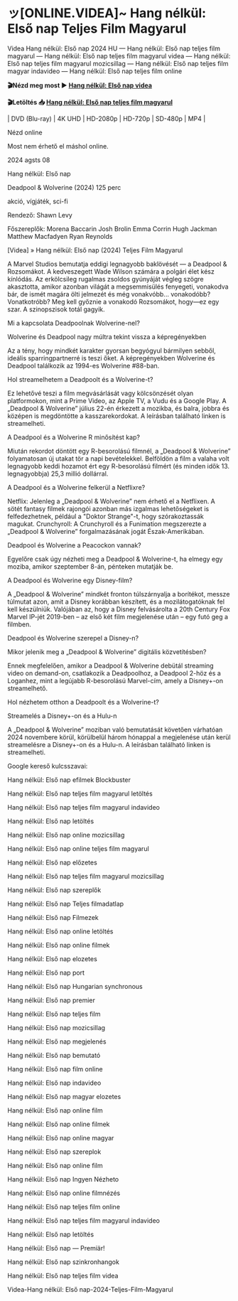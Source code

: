 # ッ[ONLINE.VIDEA]~ Hang nélkül: Első nap Teljes Film Magyarul


Videa Hang nélkül: Első nap 2024 HU — Hang nélkül: Első nap teljes film magyarul — Hang nélkül: Első nap teljes film magyarul videa — Hang nélkül: Első nap teljes film magyarul mozicsillag — Hang nélkül: Első nap teljes film magyar indavideo — Hang nélkül: Első nap teljes film online

**🎬Nézd meg most ► [Hang nélkül: Első nap videa](https://is.gd/oOW6Uh)**

**🎬Letöltés 📥 [Hang nélkül: Első nap teljes film magyarul](https://is.gd/oOW6Uh)**


| DVD (Blu-ray) | 4K UHD | HD-2080p | HD-720p | SD-480p | MP4 |

Nézd online

Most nem érhető el máshol online.

2024 agsts 08

Hang nélkül: Első nap

Deadpool & Wolverine (2024) 125 perc

akció, vígjáték, sci-fi

Rendező: Shawn Levy

Főszereplők: Morena Baccarin Josh Brolin Emma Corrin Hugh Jackman Matthew Macfadyen Ryan Reynolds

[Videa] » Hang nélkül: Első nap (2024) Teljes Film Magyarul

A Marvel Studios bemutatja eddigi legnagyobb baklövését — a Deadpool & Rozsomákot. A kedveszegett Wade Wilson számára a polgári élet kész kínlódás. Az erkölcsileg rugalmas zsoldos gyúnyáját végleg szögre akasztotta, amikor azonban világát a megsemmisülés fenyegeti, vonakodva bár, de ismét magára ölti jelmezét és még vonakvóbb... vonakodóbb? Vonatkotróbb? Meg kell győznie a vonakodó Rozsomákot, hogy—ez egy szar. A szinopszisok totál gagyik.

Mi a kapcsolata Deadpoolnak Wolverine-nel?

Wolverine és Deadpool nagy múltra tekint vissza a képregényekben

Az a tény, hogy mindkét karakter gyorsan begyógyul bármilyen sebből, ideális sparringpartnerré is teszi őket. A képregényekben Wolverine és Deadpool találkozik az 1994-es Wolverine #88-ban.

Hol streamelhetem a Deadpoolt és a Wolverine-t?

Ez lehetővé teszi a film megvásárlását vagy kölcsönzését olyan platformokon, mint a Prime Video, az Apple TV, a Vudu és a Google Play. A „Deadpool & Wolverine” július 22-én érkezett a mozikba, és balra, jobbra és középen is megdöntötte a kasszarekordokat. A leírásban található linken is streamelheti.

A Deadpool és a Wolverine R minősítést kap?

Miután rekordot döntött egy R-besorolású filmnél, a „Deadpool & Wolverine” folyamatosan új utakat tör a napi bevételekkel. Belföldön a film a valaha volt legnagyobb keddi hozamot ért egy R-besorolású filmért (és minden idők 13. legnagyobbja) 25,3 millió dollárral.

A Deadpool és a Wolverine felkerül a Netflixre?

Netflix: Jelenleg a „Deadpool & Wolverine” nem érhető el a Netflixen. A sötét fantasy filmek rajongói azonban más izgalmas lehetőségeket is felfedezhetnek, például a "Doktor Strange"-t, hogy szórakoztassák magukat. Crunchyroll: A Crunchyroll és a Funimation megszerezte a „Deadpool & Wolverine” forgalmazásának jogát Észak-Amerikában.

Deadpool és Wolverine a Peacockon vannak?

Egyelőre csak úgy nézheti meg a Deadpool & Wolverine-t, ha elmegy egy moziba, amikor szeptember 8-án, pénteken mutatják be.

A Deadpool és Wolverine egy Disney-film?

A „Deadpool & Wolverine” mindkét fronton túlszárnyalja a borítékot, messze túlmutat azon, amit a Disney korábban készített, és a mozilátogatóknak fel kell készülniük. Valójában az, hogy a Disney felvásárolta a 20th Century Fox Marvel IP-jét 2019-ben – az első két film megjelenése után – egy futó geg a filmben.

Deadpool és Wolverine szerepel a Disney-n?

Mikor jelenik meg a „Deadpool & Wolverine” digitális közvetítésben?

Ennek megfelelően, amikor a Deadpool & Wolverine debütál streaming video on demand-on, csatlakozik a Deadpoolhoz, a Deadpool 2-höz és a Loganhez, mint a legújabb R-besorolású Marvel-cím, amely a Disney+-on streamelhető.

Hol nézhetem otthon a Deadpoolt és a Wolverine-t?

Streamelés a Disney+-on és a Hulu-n

A „Deadpool & Wolverine” moziban való bemutatását követően várhatóan 2024 novembere körül, körülbelül három hónappal a megjelenése után kerül streamelésre a Disney+-on és a Hulu-n. A leírásban található linken is streamelheti.

Google kereső kulcsszavai:

Hang nélkül: Első nap efilmek Blockbuster

Hang nélkül: Első nap teljes film magyarul letöltés

Hang nélkül: Első nap teljes film magyarul indavideo

Hang nélkül: Első nap letöltés

Hang nélkül: Első nap online mozicsillag

Hang nélkül: Első nap online teljes film magyarul

Hang nélkül: Első nap előzetes

Hang nélkül: Első nap teljes film magyarul mozicsillag

Hang nélkül: Első nap szereplők

Hang nélkül: Első nap Teljes filmadatlap

Hang nélkül: Első nap Filmezek

Hang nélkül: Első nap online letöltés

Hang nélkül: Első nap online filmek

Hang nélkül: Első nap elozetes

Hang nélkül: Első nap port

Hang nélkül: Első nap Hungarian synchronous

Hang nélkül: Első nap premier

Hang nélkül: Első nap teljes film

Hang nélkül: Első nap mozicsillag

Hang nélkül: Első nap megjelenés

Hang nélkül: Első nap bemutató

Hang nélkül: Első nap film online

Hang nélkül: Első nap indavideo

Hang nélkül: Első nap magyar elozetes

Hang nélkül: Első nap online film

Hang nélkül: Első nap online filmek

Hang nélkül: Első nap online magyar

Hang nélkül: Első nap szereplok

Hang nélkül: Első nap online film

Hang nélkül: Első nap Ingyen Nézheto

Hang nélkül: Első nap online filmnézés

Hang nélkül: Első nap teljes film online

Hang nélkül: Első nap teljes film magyarul indavideo

Hang nélkül: Első nap letöltés

Hang nélkül: Első nap — Premiär!

Hang nélkül: Első nap szinkronhangok

Hang nélkül: Első nap teljes film videa

Videa-Hang nélkül: Első nap-2024-Teljes-Film-Magyarul
